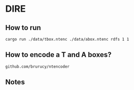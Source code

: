 # DIRE

## How to run

`cargo run ./data/tbox.ntenc ./data/abox.ntenc rdfs 1 1` 

## How to encode a T and A boxes?

`github.com/brurucy/ntencoder`

## Notes